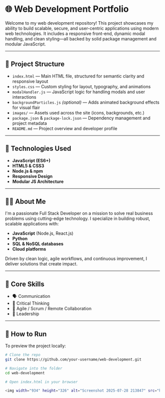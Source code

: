 # 🌐 Web Development Portfolio

Welcome to my web development repository! This project showcases my ability to build scalable, secure, and user-centric applications using modern web technologies. It includes a responsive front-end, dynamic modal handling, and clean styling—all backed by solid package management and modular JavaScript.

---

## 📁 Project Structure

- `index.html` — Main HTML file, structured for semantic clarity and responsive layout
- `styles.css` — Custom styling for layout, typography, and animations
- `modalHandler.js` — JavaScript logic for handling modals and user interactions
- `backgroundParticles.js` *(optional)* — Adds animated background effects for visual flair
- `images/` — Assets used across the site (icons, backgrounds, etc.)
- `package.json` & `package-lock.json` — Dependency management and project metadata
- `README.md` — Project overview and developer profile

---

## 🚀 Technologies Used

- **JavaScript (ES6+)**
- **HTML5 & CSS3**
- **Node.js & npm**
- **Responsive Design**
- **Modular JS Architecture**

---

## 👨‍💻 About Me

I'm a passionate Full Stack Developer on a mission to solve real business problems using cutting-edge technology. I specialize in building robust, scalable applications with:

- **JavaScript** (Node.js, React.js)
- **Python**
- **SQL & NoSQL databases**
- **Cloud platforms**

Driven by clean logic, agile workflows, and continuous improvement, I deliver solutions that create impact.

---

## 🧠 Core Skills

- 🗣️ Communication  
- 🧩 Critical Thinking  
- 🧠 Agile / Scrum / Remote Collaboration  
- 🧭 Leadership  

---

## 📌 How to Run

To preview the project locally:

```bash
# Clone the repo
git clone https://github.com/your-username/web-development.git

# Navigate into the folder
cd web-development

# Open index.html in your browser

<img width="934" height="326" alt="Screenshot 2025-07-28 213847" src="https://github.com/user-attachments/assets/973a05d0-7743-480c-9f50-7d78e983d753" />
